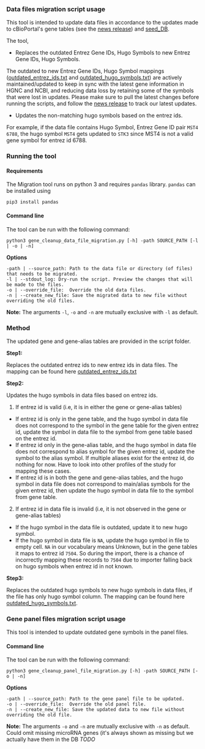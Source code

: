 ### Data files migration script usage

This tool is intended to update data files in accordance to the updates made to cBioPortal's gene tables (see the [news release](https://github.com/cBioPortal/datahub/blob/0d21da85619bcc3e66c4eaf04675d3393e640306/seedDB/gene_update_dec_16_2020.md)) and [seed_DB](https://github.com/cBioPortal/datahub/tree/master/seedDB).

The tool,
- Replaces the outdated Entrez Gene IDs, Hugo Symbols to new Entrez Gene IDs, Hugo Symbols. 

The outdated to new Entrez Gene IDs, Hugo Symbol mappings ([outdated_entrez_ids.txt](https://github.com/cBioPortal/datahub-study-curation-tools/blob/19661e9998bf74836a037a6285153796b07d5318/HGNC_Genomic_Files_Migration/outdated_entrez_ids.txt) and [outdated_hugo_symbols.txt](https://github.com/cBioPortal/datahub-study-curation-tools/blob/19661e9998bf74836a037a6285153796b07d5318/HGNC_Genomic_Files_Migration/outdated_hugo_symbols.txt)) are actively maintained/updated to keep in sync with the latest gene information in HGNC and NCBI, and reducing data loss by retaining some of the symbols that were lost in updates. Please make sure to pull the latest changes before running the scripts, and follow the [news release](https://github.com/cBioPortal/datahub/blob/0d21da85619bcc3e66c4eaf04675d3393e640306/seedDB/gene_update_dec_16_2020.md) to track our latest updates.

- Updates the non-matching hugo symbols based on the entrez ids. 

For example, if the data file contains Hugo Symbol, Entrez Gene ID pair `MST4	6788`, the hugo symbol `MST4` gets updated to `STK3` since MST4 is not a valid gene symbol for entrez id 6788.

### Running the tool

#### Requirements

The Migration tool runs on python 3 and requires `pandas` library. `pandas` can be installed using
```
pip3 install pandas
 ```

#### Command line

The tool can be run with the following command:
```
python3 gene_cleanup_data_file_migration.py [-h] -path SOURCE_PATH [-l | -o | -n]
````


**Options**
```
-path | --source_path: Path to the data file or directory (of files) that needs to be migrated.
-l | --stdout_log: Dry-run the script. Preview the changes that will be made to the files.
-o | --override_file:  Override the old data files.
-n | --create_new_file: Save the migrated data to new file without overriding the old files.
```

**Note:**
The arguments `-l`, `-o` and `-n` are mutually exclusive with `-l` as default.

### Method

The updated gene and gene-alias tables are provided in the script folder. 

**Step1:**

Replaces the outdated entrez ids to new entrez ids in data files. The mapping can be found here [outdated_entrez_ids.txt](https://github.com/cBioPortal/datahub-study-curation-tools/blob/19661e9998bf74836a037a6285153796b07d5318/HGNC_Genomic_Files_Migration/outdated_entrez_ids.txt)

**Step2:**

Updates the hugo symbols in data files based on entrez ids.

1. If entrez id is valid (i.e, it is in either the gene or gene-alias tables)
- If entrez id is only in the gene table, and the hugo symbol in data file does not correspond to the symbol in the gene table for the given entrez id, update the symbol in data file to the symbol from gene table based on the entrez id.
- If entrez id only in the gene-alias table, and the hugo symbol in data file does not correspond to alias symbol for the given entrez id, update the symbol to the alias symbol. If multiple aliases exist for the entrez id, do nothing for now. Have to look into other profiles of the study for mapping these cases.
- If entrez id is in both the gene and gene-alias tables, and the hugo symbol in data file does not correspond to main/alias symbols for the given entrez id, then update the hugo symbol in data file to the symbol from gene table.

2. If entrez id in data file is invalid (i.e, it is not observed in the gene or gene-alias tables)
- If the hugo symbol in the data file is outdated, update it to new hugo symbol.
- If the hugo symbol in data file is `NA`, update the hugo symbol in file to empty cell. `NA` in our vocabulary means Unknown, but in the gene tables it maps to entrez id `7504`. So during the import, there is a chance of incorrectly mapping these records to `7504` due to importer falling back on hugo symbols when entrez id in not known.

**Step3:**

Replaces the outdated hugo symbols to new hugo symbols in data files, if the file has only hugo symbol column. The mapping can be found here [outdated_hugo_symbols.txt](https://github.com/cBioPortal/datahub-study-curation-tools/blob/19661e9998bf74836a037a6285153796b07d5318/HGNC_Genomic_Files_Migration/outdated_hugo_symbols.txt).

### Gene panel files migration script usage

This tool is intended to update outdated gene symbols in the panel files.

#### Command line

The tool can be run with the following command:
```
python3 gene_cleanup_panel_file_migration.py [-h] -path SOURCE_PATH [-o | -n]
````

**Options**
```
-path | --source_path: Path to the gene panel file to be updated.
-o | --override_file:  Override the old panel file.
-n | --create_new_file: Save the updated data to new file without overriding the old file.
```

**Note:**
The arguments `-o` and `-n` are mutually exclusive with `-n` as default.
Could omit missing microRNA genes (it's always shown as missing but we actually have them in the DB *TODO*
